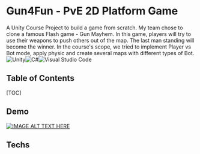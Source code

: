 <!-- ---
title: 'Gun4Fun'
disqus: hackmd
--- -->

# Gun4Fun - PvE 2D Platform Game

A Unity Course Project to build a game from scratch. My team chose to clone a famous Flash game - Gun Mayhem. In this game, players will try to use their weapons to push others out of the map. The last man standing will become the winner. In the course's scope, we tried to implement Player vs Bot mode, apply physic and create several maps with different types of Bot.  
![Unity](https://img.shields.io/badge/unity-%23000000.svg?style=for-the-badge&logo=unity&logoColor=white)![C#](https://img.shields.io/badge/c%23-%23239120.svg?style=for-the-badge&logo=c-sharp&logoColor=white)![Visual Studio Code](https://img.shields.io/badge/Visual%20Studio%20Code-0078d7.svg?style=for-the-badge&logo=visual-studio-code&logoColor=white)







## Table of Contents

[TOC]

Demo
---
[![IMAGE ALT TEXT HERE](https://img.youtube.com/vi/cC7Ny5tYf0s/0.jpg)](https://www.youtube.com/watch?v=cC7Ny5tYf0s)

Techs
---

